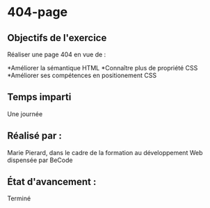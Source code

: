 # 404-page

## Objectifs de l'exercice
Réaliser une page 404 en vue de :  

*Améliorer la sémantique HTML
*Connaître plus de propriété CSS
*Améliorer ses compétences en positionement CSS

## Temps imparti
Une journée

## Réalisé par :
Marie Pierard, dans le cadre de la formation au développement Web dispensée par BeCode

## État d'avancement : 
Terminé